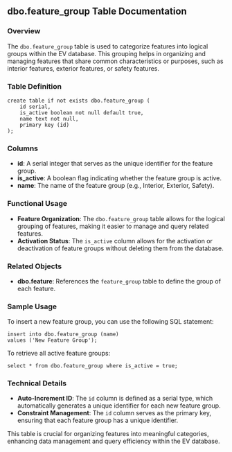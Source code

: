 ## dbo.feature_group Table Documentation

### Overview

The `dbo.feature_group` table is used to categorize features into logical groups within the EV database. This grouping helps in organizing and managing features that share common characteristics or purposes, such as interior features, exterior features, or safety features.

### Table Definition

```plsql
create table if not exists dbo.feature_group (
    id serial,
    is_active boolean not null default true,
    name text not null,
    primary key (id)
);
```

### Columns

- **id**: A serial integer that serves as the unique identifier for the feature group.
- **is_active**: A boolean flag indicating whether the feature group is active.
- **name**: The name of the feature group (e.g., Interior, Exterior, Safety).

### Functional Usage

- **Feature Organization**: The `dbo.feature_group` table allows for the logical grouping of features, making it easier to manage and query related features.
- **Activation Status**: The `is_active` column allows for the activation or deactivation of feature groups without deleting them from the database.

### Related Objects

- **dbo.feature**: References the `feature_group` table to define the group of each feature.

### Sample Usage

To insert a new feature group, you can use the following SQL statement:

```plsql
insert into dbo.feature_group (name)
values ('New Feature Group');
```

To retrieve all active feature groups:

```plsql
select * from dbo.feature_group where is_active = true;
```

### Technical Details

- **Auto-Increment ID**: The `id` column is defined as a serial type, which automatically generates a unique identifier for each new feature group.
- **Constraint Management**: The `id` column serves as the primary key, ensuring that each feature group has a unique identifier.

This table is crucial for organizing features into meaningful categories, enhancing data management and query efficiency within the EV database.
